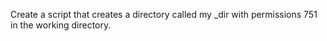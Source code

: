 Create a script that creates a directory called my _dir with permissions 751 in the working directory.
